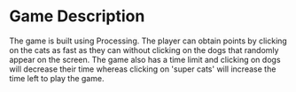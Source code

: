 # Game Description

The game is built using Processing. 
The player can obtain points by clicking on the cats as fast as they can 
without clicking on the dogs that randomly appear on the screen. 
The game also has a time limit and clicking on dogs will decrease their time whereas 
clicking on 'super cats' will increase the time left to play the game.
